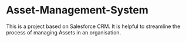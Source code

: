 # Asset-Management-System
This is a project based on Salesforce CRM. It is helpful to streamline the process of managing Assets in an organisation.
